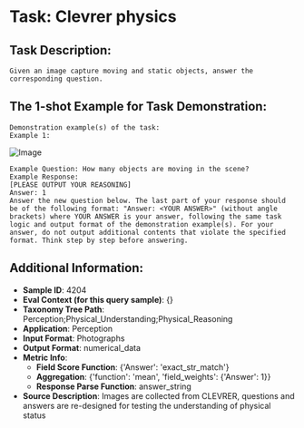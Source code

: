# Task: Clevrer physics

## Task Description:

```
Given an image capture moving and static objects, answer the corresponding question.
```

## The 1-shot Example for Task Demonstration:

```
Demonstration example(s) of the task:
Example 1:
```

![Image](1.png)

```
Example Question: How many objects are moving in the scene?
Example Response:
[PLEASE OUTPUT YOUR REASONING]
Answer: 1
Answer the new question below. The last part of your response should be of the following format: "Answer: <YOUR ANSWER>" (without angle brackets) where YOUR ANSWER is your answer, following the same task logic and output format of the demonstration example(s). For your answer, do not output additional contents that violate the specified format. Think step by step before answering.
```

## Additional Information:

- **Sample ID**: 4204
- **Eval Context (for this query sample)**: {}
- **Taxonomy Tree Path**: Perception;Physical_Understanding;Physical_Reasoning
- **Application**: Perception
- **Input Format**: Photographs
- **Output Format**: numerical_data
- **Metric Info**:
  - **Field Score Function**: {'Answer': 'exact_str_match'}
  - **Aggregation**: {'function': 'mean', 'field_weights': {'Answer': 1}}
  - **Response Parse Function**: answer_string
- **Source Description**: Images are collected from CLEVRER, questions and answers are re-designed for testing the understanding of physical status
